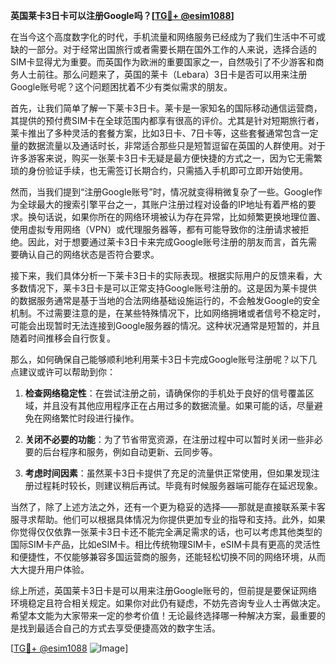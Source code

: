 **英国莱卡3日卡可以注册Google吗？[[TG💪+ @esim1088](https://t.me/s/esim1088)]**

在当今这个高度数字化的时代，手机流量和网络服务已经成为了我们生活中不可或缺的一部分。对于经常出国旅行或者需要长期在国外工作的人来说，选择合适的SIM卡显得尤为重要。而英国作为欧洲的重要国家之一，自然吸引了不少游客和商务人士前往。那么问题来了，英国的莱卡（Lebara）3日卡是否可以用来注册Google账号呢？这个问题困扰着不少有类似需求的朋友。

首先，让我们简单了解一下莱卡3日卡。莱卡是一家知名的国际移动通信运营商，其提供的预付费SIM卡在全球范围内都享有很高的评价。尤其是针对短期旅行者，莱卡推出了多种灵活的套餐方案，比如3日卡、7日卡等，这些套餐通常包含一定量的数据流量以及通话时长，非常适合那些只是短暂逗留在英国的人群使用。对于许多游客来说，购买一张莱卡3日卡无疑是最方便快捷的方式之一，因为它无需繁琐的身份验证手续，也无需签订长期合约，只需插入手机即可立即开始使用。

然而，当我们提到“注册Google账号”时，情况就变得稍微复杂了一些。Google作为全球最大的搜索引擎平台之一，其账户注册过程对设备的IP地址有着严格的要求。换句话说，如果你所在的网络环境被认为存在异常，比如频繁更换地理位置、使用虚拟专用网络（VPN）或代理服务器等，都有可能导致你的注册请求被拒绝。因此，对于想要通过莱卡3日卡来完成Google账号注册的朋友而言，首先需要确认自己的网络状态是否符合要求。

接下来，我们具体分析一下莱卡3日卡的实际表现。根据实际用户的反馈来看，大多数情况下，莱卡3日卡是可以正常支持Google账号注册的。这是因为莱卡提供的数据服务通常是基于当地的合法网络基础设施运行的，不会触发Google的安全机制。不过需要注意的是，在某些特殊情况下，比如网络拥堵或者信号不稳定时，可能会出现暂时无法连接到Google服务器的情况。这种状况通常是短暂的，并且随着时间推移会自行恢复。

那么，如何确保自己能够顺利地利用莱卡3日卡完成Google账号注册呢？以下几点建议或许可以帮助到你：

1. **检查网络稳定性**：在尝试注册之前，请确保你的手机处于良好的信号覆盖区域，并且没有其他应用程序正在占用过多的数据流量。如果可能的话，尽量避免在网络繁忙时段进行操作。
   
2. **关闭不必要的功能**：为了节省带宽资源，在注册过程中可以暂时关闭一些非必要的后台程序和服务，例如自动更新、云同步等。
   
3. **考虑时间因素**：虽然莱卡3日卡提供了充足的流量供正常使用，但如果发现注册过程耗时较长，则建议稍后再试。毕竟有时候服务器端可能存在延迟现象。

当然了，除了上述方法之外，还有一个更为稳妥的选择——那就是直接联系莱卡客服寻求帮助。他们可以根据具体情况为你提供更加专业的指导和支持。此外，如果你觉得仅仅依靠一张莱卡3日卡还不能完全满足需求的话，也可以考虑其他类型的国际SIM卡产品，比如eSIM卡。相比传统物理SIM卡，eSIM卡具有更高的灵活性和便捷性，不仅能够兼容多国运营商的服务，还能轻松切换不同的网络环境，从而大大提升用户体验。

综上所述，英国莱卡3日卡是可以用来注册Google账号的，但前提是要保证网络环境稳定且符合相关规定。如果你对此仍有疑虑，不妨先咨询专业人士再做决定。希望本文能为大家带来一定的参考价值！无论最终选择哪一种解决方案，最重要的是找到最适合自己的方式去享受便捷高效的数字生活。

[[TG💪+ @esim1088](https://t.me/s/esim1088) ![Image](https://i.postimg.cc/4NQfJmqS/Snipaste-2025-05-13-00-14-12.png)]